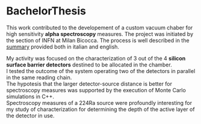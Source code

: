 # BachelorThesis
This work contributed to the developement of a custom vacuum chaber for high sensitivity **alpha spectroscopy** measures. The project was initiated by the section of INFN at Milan Bicocca. The process is well described in the [summary](Thesis_summary.pdf) provided both in italian and english.

My activity was focused on the characterization of 3 out of the 4 **silicon surface barrier detectors** destined to be allocated in the chamber. \
I tested the outcome of the system operating two of the detectors in parallel in the same reading chain.\
The hypotesis that the larger detector-source distance is better for spectroscopy measures was supported by the execution of Monte Carlo simulations in C++.\
Spectroscopy measures of a 224Ra source were profoundly interesting for my study of characterization for determining the depth of the active layer of the detector in use.
